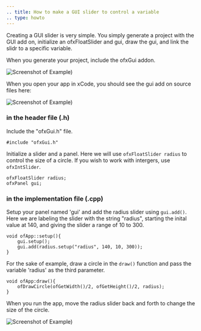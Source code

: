 ```yaml
---
.. title: How to make a GUI slider to control a variable
.. type: howto
---
```


Creating a GUI slider is very simple. You simply generate a project with the GUI add on, initialize an ofxFloatSlider and gui, draw the gui, and link the slidr to a specific variable.

When you generate your project, include the ofxGui addon.

![Screenshot of Example)](newGui.png)

When you open your app in xCode, you should see the gui add on source files here:

![Screenshot of Example)](guiClass.png)

### in the header file (.h)

Include the "ofxGui.h" file.

	#include "ofxGui.h"

Initialize a slider and a panel. Here we will use ```ofxFloatSlider radius``` to control the size of a circle. If you wish to work with intergers, use ```ofxIntSlider```.

	ofxFloatSlider radius;
	ofxPanel gui; 


### in the implementation file (.cpp)


Setup your panel named 'gui' and add the radius slider using ```gui.add()```. Here we are labeling the slider with the string "radius", starting the inital value at 140, and giving the slider a range of 10 to 300. 

	void ofApp::setup(){
		gui.setup();
		gui.add(radius.setup("radius", 140, 10, 300));
	}

For the sake of example, draw a circle in the  ```draw()``` function and pass the variable 'radius' as the third parameter. 


	void ofApp:draw(){
		ofDrawCircle(ofGetWidth()/2, ofGetHeight()/2, radius);
	}

When you run the app, move the radius slider back and forth to change the size of the circle. 

![Screenshot of Example)](finalOutput.png)
